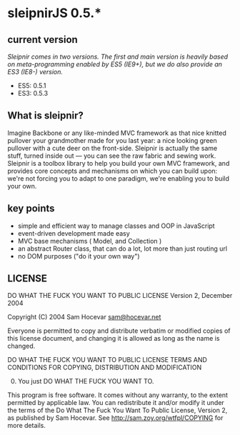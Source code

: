 # sleipnirJS 0.5.*

## current version
*Sleipnir comes in two versions. The first and main version is heavily based on meta-programming enabled by ES5 (IE9+), but we do also provide an ES3 (IE8-) version.*
- ES5: 0.5.1
- ES3: 0.5.3

## What is sleipnir?

Imagine Backbone or any like-minded MVC framework as that nice knitted pullover your grandmother made for you last year: a nice looking green pullover with a cute deer on the front-side. Sleipnir is actually the same stuff, turned inside out — you can see the raw fabric and sewing work.
Sleipnir is a toolbox library to help you build your own MVC framework, and provides core concepts and mechanisms on which you can build upon: we're not forcing you to adapt to one paradigm, we're enabling you to build your own.

## key points
- simple and efficient way to manage classes and OOP in JavaScript
- event-driven development made easy
- MVC base mechanisms ( Model, and Collection )
- an abstract Router class, that can do a lot, lot more than just routing url
- no DOM purposes ("do it your own way")

## LICENSE

DO WHAT THE FUCK YOU WANT TO PUBLIC LICENSE 
Version 2, December 2004 

Copyright (C) 2004 Sam Hocevar <sam@hocevar.net> 

Everyone is permitted to copy and distribute verbatim or modified 
copies of this license document, and changing it is allowed as long 
as the name is changed.

DO WHAT THE FUCK YOU WANT TO PUBLIC LICENSE 
TERMS AND CONDITIONS FOR COPYING, DISTRIBUTION AND MODIFICATION 

0. You just DO WHAT THE FUCK YOU WANT TO.

This program is free software. It comes without any warranty, to
the extent permitted by applicable law. You can redistribute it
and/or modify it under the terms of the Do What The Fuck You Want
To Public License, Version 2, as published by Sam Hocevar. See
http://sam.zoy.org/wtfpl/COPYING for more details.
